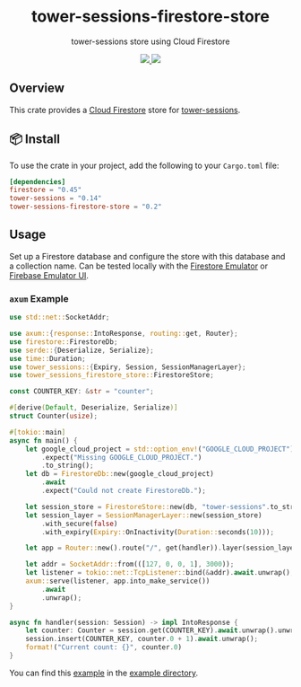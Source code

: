 <h1 align="center">
    tower-sessions-firestore-store
</h1>

<p align="center">
    tower-sessions store using Cloud Firestore
</p>

<div align="center">
    <a href="https://crates.io/crates/tower-sessions-firestore-store">
        <img src="https://img.shields.io/crates/v/tower-sessions-firestore-store.svg" />
    </a>
    <a href="https://docs.rs/tower-sessions-firestore-store">
        <img src="https://docs.rs/tower-sessions-firestore-store/badge.svg" />
    </a>
</div>

## Overview

This crate provides a [Cloud Firestore][firestore] store for [tower-sessions][tower-sessions].

## 📦 Install

To use the crate in your project, add the following to your `Cargo.toml` file:

```toml
[dependencies]
firestore = "0.45"
tower-sessions = "0.14"
tower-sessions-firestore-store = "0.2"
```

## Usage

Set up a Firestore database and configure the store with this database and a collection name. Can be tested locally with the [Firestore Emulator][firestore-emulator] or [Firebase Emulator UI][firebase-ui].

### `axum` Example

```rs
use std::net::SocketAddr;

use axum::{response::IntoResponse, routing::get, Router};
use firestore::FirestoreDb;
use serde::{Deserialize, Serialize};
use time::Duration;
use tower_sessions::{Expiry, Session, SessionManagerLayer};
use tower_sessions_firestore_store::FirestoreStore;

const COUNTER_KEY: &str = "counter";

#[derive(Default, Deserialize, Serialize)]
struct Counter(usize);

#[tokio::main]
async fn main() {
    let google_cloud_project = std::option_env!("GOOGLE_CLOUD_PROJECT")
        .expect("Missing GOOGLE_CLOUD_PROJECT.")
        .to_string();
    let db = FirestoreDb::new(google_cloud_project)
        .await
        .expect("Could not create FirestoreDb.");

    let session_store = FirestoreStore::new(db, "tower-sessions".to_string());
    let session_layer = SessionManagerLayer::new(session_store)
        .with_secure(false)
        .with_expiry(Expiry::OnInactivity(Duration::seconds(10)));

    let app = Router::new().route("/", get(handler)).layer(session_layer);

    let addr = SocketAddr::from(([127, 0, 0, 1], 3000));
    let listener = tokio::net::TcpListener::bind(&addr).await.unwrap();
    axum::serve(listener, app.into_make_service())
        .await
        .unwrap();
}

async fn handler(session: Session) -> impl IntoResponse {
    let counter: Counter = session.get(COUNTER_KEY).await.unwrap().unwrap_or_default();
    session.insert(COUNTER_KEY, counter.0 + 1).await.unwrap();
    format!("Current count: {}", counter.0)
}
```

You can find this [example][counter-example] in the [example directory][examples].

[counter-example]: https://github.com/AtTheTavern/tower-sessions-firestore-store/tree/main/examples/firestore-store.rs
[examples]: https://github.com/AtTheTavern/tower-sessions-firestore-store/tree/main/examples
[firebase-ui]: https://firebaseopensource.com/projects/firebase/firebase-tools-ui/
[firestore]: https://cloud.google.com/firestore
[firestore-emulator]: https://firebase.google.com/docs/emulator-suite/connect_firestore
[tower-sessions]: https://crates.io/crates/tower-sessions
